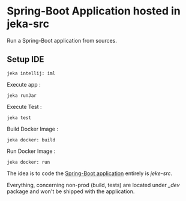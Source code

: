 # Spring-Boot Application hosted in jeka-src

Run a Spring-Boot application from sources.

## Setup IDE

```shell
jeka intellij: iml
```

Execute app :
 ```shell
 jeka runJar
 ```

Execute Test :
```shell
jeka test
```

Build Docker Image :
```shell
jeka docker: build
```

Run Docker Image :
```shell
jeka docker: run
```

The idea is to code the [Spring-Boot application](jeka-src/app) entirely is *jeke-src*.

Everything, concerning non-prod (build, tests) are located under *_dev* package and won't be shipped with the application.






